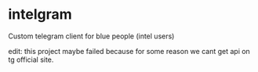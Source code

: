# intelgram
Custom telegram client for blue people (intel users)

edit: this project maybe failed because for some reason we cant get api on tg official site. 

